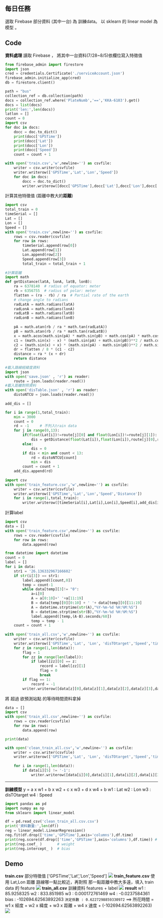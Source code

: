 ## 每日任務
選取 Firebase 部分資料 (其中一台) 為 訓練data。
以 sklearn 的 linear model 為模型 。
## Code
**資料處理** 
讀取 Firebase ， 將其中一台資料(7/28~8/5)依欄位寫入特徵值
```python
from firebase_admin import firestore
import json
cred = credentials.Certificate('./serviceAccount.json')
firebase_admin.initialize_app(cred)
db = firestore.client()

path = "bus"
collection_ref = db.collection(path)
docs = collection_ref.where('PlateNumb','==','KKA-6103').get()
docs = list(docs)
print('len:',len(docs))
latlon = []
count = 0
import csv
for doc in docs:
    docc = doc.to_dict()
    print(docc['GPSTime'])
    print(docc['Lat'])
    print(docc['Lon'])
    print(docc['Speed'])
    count = count + 1

with open('train.csv','w',newline='') as csvfile:
    writer = csv.writer(csvfile)
    writer.writerow(['GPSTime','Lat','Lon','Speed'])
    for doc in docs:
        docc = doc.to_dict()
        writer.writerow([docc['GPSTime'],docc['Lat'],docc['Lon'],docc['Speed']])
```
計算其他特徵值 (距離中教大的**距離**)
```python
import csv
total_train = 0
timeSerial = []
Lat = []
Lon = []
Speed = []
with open('train.csv',newline='') as csvfile:
    rows = csv.reader(csvfile)
    for row in rows:
        timeSerial.append(row[0])
        Lat.append(row[1])
        Lon.append(row[2])
        Speed.append(row[3])
        total_train = total_train + 1
    
#計算距離 
import math
def getDistance(latA, lonA, latB, lonB):  
    ra = 6378140  # radius of equator: meter  
    rb = 6356755  # radius of polar: meter  
    flatten = (ra - rb) / ra  # Partial rate of the earth  
    # change angle to radians  
    radLatA = math.radians(latA)  
    radLonA = math.radians(lonA)  
    radLatB = math.radians(latB)  
    radLonB = math.radians(lonB)  
      
    pA = math.atan(rb / ra * math.tan(radLatA))  
    pB = math.atan(rb / ra * math.tan(radLatB))  
    x = math.acos(math.sin(pA) * math.sin(pB) + math.cos(pA) * math.cos(pB) * math.cos(radLonA - radLonB))
    c1 = (math.sin(x) - x) * (math.sin(pA) + math.sin(pB))**2 / math.cos(x / 2)**2
    c2 = (math.sin(x) + x) * (math.sin(pA) - math.sin(pB))**2 / math.sin(x / 2)**2  
    dr = flatten / 8 * (c1 - c2)  
    distance = ra * (x + dr)
    return distance
    
#載入路線經緯度資料
import json
with open('save.json' , 'r') as reader:
    route = json.loads(reader.read())
#載入距離對照資料
with open('disTable.json' , 'r') as reader:
    distoNTCU = json.loads(reader.read())    
    
add_dis = []

for i in range(1,total_train):
    min = 3000
    count = 0
    rd = -1     # 不列入train data
    for j in range(0,13):
        if(float(Lat[i])!=route[j][0] and float(Lon[i])!=route[j][1]):
            dis = getDistance(float(Lat[i]),float(Lon[i]),route[j][0],route[j][1])
        else:
            dis = 0        
        if dis < min and count < 13:
            rd = distoNTCU[count]
            min = dis
        count = count + 1
    add_dis.append(rd)
   
import csv
with open('train_feature.csv','w',newline='') as csvfile:
    writer = csv.writer(csvfile)
    writer.writerow(['GPSTime','Lat','Lon','Speed','Distance'])
    for i in range(1,total_train):
        writer.writerow([timeSerial[i],Lat[i],Lon[i],Speed[i],add_dis[i-1]])
```
計算label
```python
import csv
data = []
with open('train_feature.csv',newline='') as csvfile:
    rows = csv.reader(csvfile)
    for row in rows:
        data.append(row)

from datetime import datetime 
count = 0
label = []
for i in data:
    str1 = '26.136332967166602'
    if str(i[3]) == str1:
        label.append([count,0])
        temp = count-1
        while data[temp][3]!= "0":
            a=i[0]
            A = a[0:10]+' '+a[11:19]
            B = data[temp][0][0:10] + ' '+ data[temp][0][11:19]
            A = datetime.strptime(str(A),"%Y-%m-%d %H:%M:%S")
            B = datetime.strptime(str(B),"%Y-%m-%d %H:%M:%S")
            label.append([temp,(A-B).seconds/60])
            temp = temp - 1            
    count = count + 1
    
with open('train_all.csv','w',newline='') as csvfile:
    writer = csv.writer(csvfile)
    writer.writerow(['GPSTime','Lat', 'Lon', 'disTOtarget','Speed','time'])
    for z in range(1,len(data)):
        flag = 1
        for zz in range(len(label)):
            if label[zz][0] == z:
                record = label[zz][1] 
                flag = 0
                break
        if flag == 1:
            record = -1
        writer.writerow([data[z][0],data[z][1],data[z][2],data[z][3],data[z][4],record])  
```
將 超過 欲預測站點 的等待時間資料拿掉 
```python
data = []
import csv 
with open('train_all.csv',newline='') as csvfile:
    rows = csv.reader(csvfile)
    for row in rows:
        data.append(row)

print(data)

with open('clean_train_all.csv','w',newline='') as csvfile:
    writer = csv.writer(csvfile)
    writer.writerow(['GPSTime','Lat', 'Lon', 'disTOtarget','Speed','time'])
    
    for i in range(1,len(data)):
        if data[i][5] != '-1':
            writer.writerow([data[i][0],data[i][1],data[i][2],data[i][3],data[i][4],data[i][5]])     
```
---
**訓練模型**
y = a x w1 + b x w2 + c x w3 + d x w4 + b
w1 : Lat
w2 : Lon
w3 : disTOtarget
w4 : Speed
```python
import pandas as pd
import numpy as np
from sklearn import linear_model

df = pd.read_csv('clean_train_all.csv.csv')
print('資料數量:',len(df))
reg = linear_model.LinearRegression()
reg.fit(df.drop(['time','GPSTime'],axis='columns'),df.time)
print(reg.score(df.drop(['time','GPSTime'],axis='columns'),df.time)) # R^2 決定係數
print(reg.coef_ )       # weight 
print(reg.intercept_ )  # bias
```
## Demo
**train.csv** 部分特徵值 ['GPSTime','Lat','Lon','Speed']
![](https://i.imgur.com/vzAAeKw.png)
**train_feature.csv** 使用 Lat,Lon 距離 路線哪一點比較近，再對照 那一點距離中教大多遠，填入 train data 的 feature 
![](https://i.imgur.com/Y6xpHCz.png)
**train_all.csv** 訓練資料 features + label 
![](https://i.imgur.com/00iLtli.png)
**result**
w1 : 85.9258325
w2 : 833.851985
w3 : 0.000172761469
w4 : -0.0237584361
bias : -102694.62563892263
`決定係數 : 0.6227298859330972`
==> 所花時間 = w1 x 經度 + w2 x 緯度 + w3 x 距離 + w4 x 速度 + (-102694.62563892263)
![](https://i.imgur.com/Fi6QCOA.jpg)
